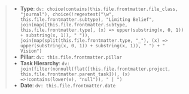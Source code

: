 > - **Type**: `dv: choice(contains(this.file.frontmatter.file_class, "journal"), choice(!regextest("\w", this.file.frontmatter.subtype), "Limiting Belief", join(map([this.file.frontmatter.subtype, this.file.frontmatter.type], (x) => upper(substring(x, 0, 1)) + substring(x, 1)), " ")), join(map(split(this.file.frontmatter.type, "_"), (x) => upper(substring(x, 0, 1)) + substring(x, 1)), " ") + " Vision")`
> - **Pillar**: `dv: this.file.frontmatter.pillar`
> - **Task Hierarchy**: `dv: join(filter(nonnull(flat([this.file.frontmatter.project, this.file.frontmatter.parent_task])), (x) =>!contains(lower(x), "null")), " | ")`
> - **Date**: `dv: this.file.frontmatter.date`
